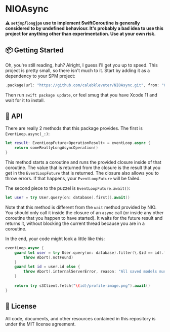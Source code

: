 # NIOAsync

**:warning: `setjmp`/`longjpm` use to implement SwiftCoroutine is generally considered to by undefined behaviour. It's probably a bad idea to use this project for anything other than experimentation. Use at your own risk.**

## :package: Getting Started

Oh, you're still reading, huh? Alright, I guess I'll get you up to speed. This project is pretty small, so there isn't much to it. Start by adding it as a dependency to your SPM project:

```swift
.package(url: "https://github.com/calebkleveter/NIOAsync.git", from: "0.1.0")
```

Then run `swift package update`, or feel smug that you have Xcode 11 and wait for it to install.

## :hammer: API

There are really 2 methods that this package provides. The first is `EventLoop.async(_:)`:

```swift
let result: EventLoopFuture<OperationResult> = eventLoop.async {
    return someReallyLongAsyncOperation()
}
```

This method starts a coroutine and runs the provided closure inside of that coroutine. The value that is returned from the closure is the result that you get in the `EventLoopFuture` that is returned. The closure also allows you to throw errors. If that happens, your `EventLoopFuture` will be failed.

The second piece to the puzzel is `EventLoopFuture.await()`:

```swift
let user = try User.query(on: database).first().await()
```

Note that this method is different from the `wait` method provided by NIO. You should only call it inside the closure of an `async` call (or inside any other coroutine that you happen to have started). It waits for the future result and returns it, without blocking the current thread because you are in a coroutine.

In the end, your code might look a little like this:

```swift
eventLoop.async {
    guard let user = try User.query(on: database).filter(\.$id == id).first().await() else {
        throw Abort(.notFound)
    }
    guard let id = user.id else {
        throw Abort(.internalServerError, reason: "All saved models must have an ID")
    }
    
    return try s3Client.fetch("\(id)/profile-image.png").await()
}
```

## :page_facing_up: License

All code, documents, and other resources contained in this repository is under the MIT license agreement.
